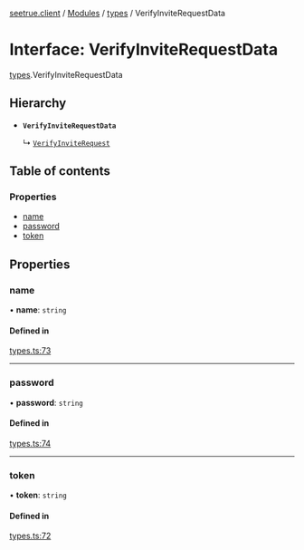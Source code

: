 [seetrue.client](../README.md) / [Modules](../modules.md) / [types](../modules/types.md) / VerifyInviteRequestData

# Interface: VerifyInviteRequestData

[types](../modules/types.md).VerifyInviteRequestData

## Hierarchy

- **`VerifyInviteRequestData`**

  ↳ [`VerifyInviteRequest`](types.VerifyInviteRequest.md)

## Table of contents

### Properties

- [name](types.VerifyInviteRequestData.md#name)
- [password](types.VerifyInviteRequestData.md#password)
- [token](types.VerifyInviteRequestData.md#token)

## Properties

### name

• **name**: `string`

#### Defined in

[types.ts:73](https://github.com/TheOnlyBeardedBeast/SeeTrue/blob/3dbc6e2/SeeTrue.Client/src/types.ts#L73)

___

### password

• **password**: `string`

#### Defined in

[types.ts:74](https://github.com/TheOnlyBeardedBeast/SeeTrue/blob/3dbc6e2/SeeTrue.Client/src/types.ts#L74)

___

### token

• **token**: `string`

#### Defined in

[types.ts:72](https://github.com/TheOnlyBeardedBeast/SeeTrue/blob/3dbc6e2/SeeTrue.Client/src/types.ts#L72)
